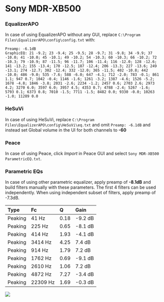# Sony MDR-XB500

### EqualizerAPO
In case of using EqualizerAPO without any GUI, replace `C:\Program Files\EqualizerAPO\config\config.txt`
with:
```
Preamp: -6.1dB
GraphicEQ: 21 -9.2; 23 -9.4; 25 -9.5; 28 -9.7; 31 -9.8; 34 -9.9; 37 -10.0; 41 -10.0; 45 -10.1; 49 -10.2; 54 -10.3; 60 -10.3; 66 -10.2; 72 -10.3; 79 -10.9; 87 -11.5; 96 -11.7; 106 -11.4; 116 -12.0; 128 -12.6; 141 -13.2; 155 -13.4; 170 -12.5; 187 -12.4; 206 -13.3; 227 -13.6; 249 -13.1; 274 -12.7; 302 -12.4; 332 -12.0; 365 -11.5; 402 -10.8; 442 -10.0; 486 -9.0; 535 -7.6; 588 -6.0; 647 -4.1; 712 -2.0; 783 -0.1; 861 1.1; 947 0.7; 1042 -0.4; 1146 -1.6; 1261 -3.2; 1387 -4.6; 1526 -5.2; 1678 -4.8; 1846 -3.8; 2031 -2.6; 2234 -1.2; 2457 0.6; 2703 2.6; 2973 4.2; 3270 6.0; 3597 6.0; 3957 4.5; 4353 0.7; 4788 -2.4; 5267 -1.6; 5793 0.1; 6373 0.8; 7010 -1.5; 7711 -1.5; 8482 0.0; 9330 -0.0; 10263 -1.0; 11289 0.0
```

### HeSuVi
In case of using HeSuVi, replace `C:\Program Files\EqualizerAPO\config\HeSuVi\eq.txt` and omit `Preamp:
-6.1dB` and instead set Global volume in the UI for both channels to **-60**

### Peace
In case of using Peace, click *Import* in Peace GUI and select `Sony MDR-XB500 ParametricEQ.txt`.

### Parametric EQs
In case of using other parametric equalizer, apply preamp of **-8.1dB** and build filters manually
with these parameters. The first 4 filters can be used independently.
When using independent subset of filters, apply preamp of -7.3dB.

| Type    | Fc       |    Q | Gain    |
|:--------|:---------|:-----|:--------|
| Peaking | 41 Hz    | 0.18 | -9.2 dB |
| Peaking | 225 Hz   | 0.65 | -8.1 dB |
| Peaking | 414 Hz   | 1.93 | -4.1 dB |
| Peaking | 3414 Hz  | 4.25 | 7.4 dB  |
| Peaking | 914 Hz   | 1.79 | 7.2 dB  |
| Peaking | 1762 Hz  | 0.69 | -9.1 dB |
| Peaking | 2610 Hz  | 1.06 | 7.2 dB  |
| Peaking | 4872 Hz  | 7.27 | -3.4 dB |
| Peaking | 22309 Hz | 1.69 | -0.3 dB |

![](https://raw.githubusercontent.com/jaakkopasanen/AutoEq/master/results/headphonecom/sbaf-serious/Sony%20MDR-XB500/Sony%20MDR-XB500.png)